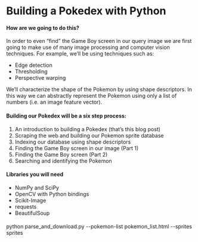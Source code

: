 # Building a Pokedex with Python

#### How are we going to do this?
In order to even “find” the Game Boy screen in our query image we are first going to make use of many image processing 
and computer vision techniques. For example, we’ll be using techniques such as:

- Edge detection
- Thresholding
- Perspective warping

We’ll characterize the shape of the Pokemon by using shape descriptors. In this way we can abstractly represent the 
Pokemon using only a list of numbers (i.e. an image feature vector).


#### Building our Pokedex will be a six step process:
1) An introduction to building a Pokedex (that’s this blog post)
2) Scraping the web and building our Pokemon sprite database
3) Indexing our database using shape descriptors
4) Finding the Game Boy screen in our image (Part 1)
5) Finding the Game Boy screen (Part 2)
6) Searching and identifying the Pokemon

#### Libraries you will need

- NumPy and SciPy
- OpenCV with Python bindings
- Scikit-Image
- requests
- BeautifulSoup

####

python parse_and_download.py --pokemon-list pokemon_list.html --sprites sprites

